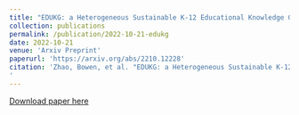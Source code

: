 ```yaml
---
title: "EDUKG: a Heterogeneous Sustainable K-12 Educational Knowledge Graph"
collection: publications
permalink: /publication/2022-10-21-edukg
date: 2022-10-21
venue: 'Arxiv Preprint'
paperurl: 'https://arxiv.org/abs/2210.12228'
citation: 'Zhao, Bowen, et al. "EDUKG: a Heterogeneous Sustainable K-12 Educational Knowledge Graph." arXiv preprint arXiv:2210.12228 (2022).
'
---
```

[Download paper here](https://arxiv.org/pdf/2210.12228)

